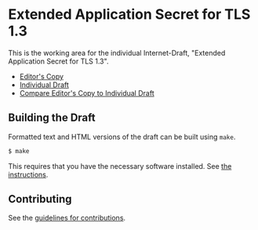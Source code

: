 # Extended Application Secret for TLS 1.3

This is the working area for the individual Internet-Draft, "Extended Application Secret for TLS 1.3".

* [Editor's Copy](https://siyengar.github.io/extended-application-secret/#go.draft-iyengar-tls-extended-application-secret.html)
* [Individual Draft](https://tools.ietf.org/html/draft-iyengar-tls-extended-application-secret)
* [Compare Editor's Copy to Individual Draft](https://siyengar.github.io/extended-application-secret/#go.draft-iyengar-tls-extended-application-secret.diff)

## Building the Draft

Formatted text and HTML versions of the draft can be built using `make`.

```sh
$ make
```

This requires that you have the necessary software installed.  See
[the instructions](https://github.com/martinthomson/i-d-template/blob/master/doc/SETUP.md).


## Contributing

See the
[guidelines for contributions](https://github.com/siyengar/extended-application-secret/blob/master/CONTRIBUTING.md).
